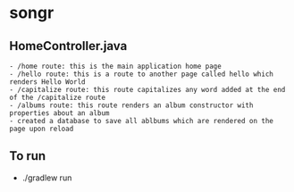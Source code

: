 # songr

## HomeController.java
    - /home route: this is the main application home page
    - /hello route: this is a route to another page called hello which renders Hello World
    - /capitalize route: this route capitalizes any word added at the end of the /capitalize route
    - /albums route: this route renders an album constructor with properties about an album
    - created a database to save all ablbums which are rendered on the page upon reload
    
## To run
- ./gradlew run
